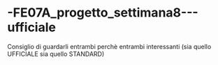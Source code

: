 # -FE07A_progetto_settimana8---ufficiale
Consiglio di guardarli entrambi perchè entrambi interessanti (sia quello UFFICIALE sia quello STANDARD)
